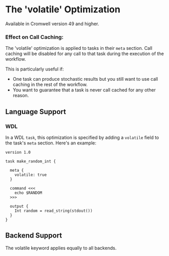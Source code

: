 # The 'volatile' Optimization

Available in Cromwell version 49 and higher.

### Effect on Call Caching:

The 'volatile' optimization is applied to tasks in their `meta` section.
Call caching will be disabled for any call to that task during the execution of the workflow. 

This is particularly useful if:

* One task can produce stochastic results but you still want to use call caching in the rest of the workflow.
* You want to guarantee that a task is never call cached for any other reason.

## Language Support

### WDL

In a WDL `task`, this optimization is specified by adding a `volatile` field to 
the task's `meta` section. Here's an example:

```wdl
version 1.0
 
task make_random_int {
  
  meta {
    volatile: true
  }
  
  command <<<
    echo $RANDOM
  >>>

  output {
    Int random = read_string(stdout())
  }
}
```

## Backend Support

The volatile keyword applies equally to all backends.
